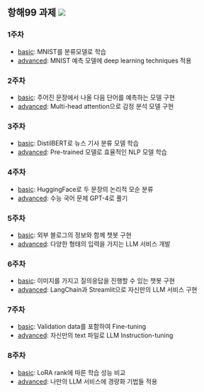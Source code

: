 ## 항해99 과제 <a href="https://hhpluscertificateofcompletion.oopy.io/"><img src="https://static.spartacodingclub.kr/hanghae99/plus/completion/badge_red.svg" /></a>

### 1주차
- [basic](week1/week1_basic.ipynb): MNIST를 분류모델로 학습
- [advanced](week1/week1_advanced.ipynb): MNIST 예측 모델에 deep learning techniques 적용

### 2주차
- [basic](week2/week2_basic.ipynb): 주어진 문장에서 나올 다음 단어를 예측하는 모델 구현
- [advanced](week2/week2_advanced.ipynb): Multi-head attention으로 감정 분석 모델 구현

### 3주차
- [basic](week3/week3_basic.ipynb): DistilBERT로 뉴스 기사 분류 모델 학습
- [advanced](week3/week3_advanced/week3_readme.md): Pre-trained 모델로 효율적인 NLP 모델 학습

### 4주차
- [basic](week4/week4_basic.ipynb): HuggingFace로 두 문장의 논리적 모순 분류
- [advanced](week4/week4_advanced.ipynb): 수능 국어 문제 GPT-4로 풀기

### 5주차
- [basic](week5/week5_basic.ipynb): 외부 블로그의 정보와 함께 챗봇 구현
- [advanced](week5/week5_advanced.ipynb): 다양한 형태의 입력을 가지는 LLM 서비스 개발

### 6주차
- [basic](week6/week6_basic/readme.md): 이미지를 가지고 질의응답을 진행할 수 있는 챗봇 구현
- [advanced](week6/week6_advanced/README.md): LangChain과 Streamlit으로 자신만의 LLM 서비스 구현

### 7주차
- [basic](week7/week7_basic/README.md): Validation data를 포함하여 Fine-tuning
- [advanced](week7/week7_advanced/week7_advanced1.ipynb): 자신만의 text 파일로 LLM Instruction-tuning

### 8주차
- [basic](week8/week8_basic/README.md): LoRA rank에 따른 학습 성능 비교
- [advanced](week8/week8_advanced/README.md): 나만의 LLM 서비스에 경량화 기법들 적용